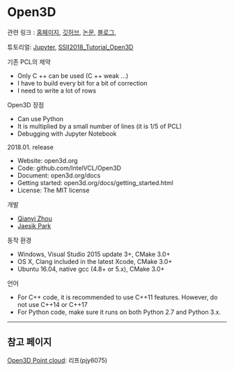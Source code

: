 # Open3D 

관련 링크 : [홈페이지](http://www.open3d.org/docs/getting_started.html#compiling-from-source), [깃허브](), [논문](http://www.open3d.org/paper.pdf), [블로그](), 

튜토리얼: [Jupyter](https://nbviewer.jupyter.org/url/lang.sist.chukyo-u.ac.jp/Classes/Open3D/Open3D.ipynb), [SSII2018_Tutorial_Open3D](https://github.com/sakizuki/SSII2018_Tutorial_Open3D)


기존 PCL의 제약 
- Only C ++ can be used (C ++ weak ...)
- I have to build every bit for a bit of correction
- I need to write a lot of rows

Open3D 장점 
- Can use Python
- It is multiplied by a small number of lines (it is 1/5 of PCL)
- Debugging with Jupyter Notebook

2018.01. release

- Website: open3d.org
- Code: github.com/IntelVCL/Open3D
- Document: open3d.org/docs
- Getting started: open3d.org/docs/getting_started.html
- License: The MIT license

개발
- [Qianyi Zhou](http://qianyi.info/) 
- [Jaesik Park](http://jaesik.info/)

동작 환경 

- Windows, Visual Studio 2015 update 3+, CMake 3.0+
- OS X, Clang included in the latest Xcode, CMake 3.0+
- Ubuntu 16.04, native gcc (4.8+ or 5.x), CMake 3.0+

언어 
- For C++ code, it is recommended to use C++11 features. However, do not use C++14 or C++17
- For Python code, make sure it runs on both Python 2.7 and Python 3.x.






---

## 참고 페이지 

[Open3D Point cloud](https://blog.naver.com/pjy6075/221211910971): 리프(pjy6075)

